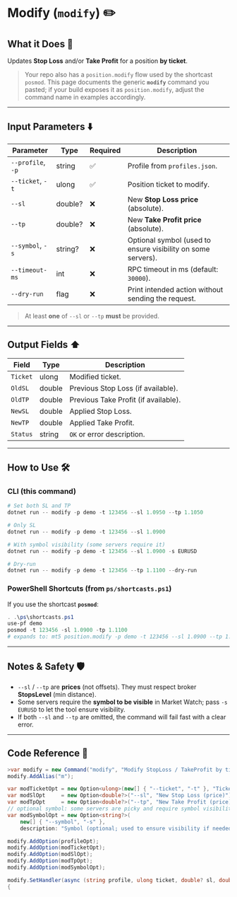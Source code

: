 # Modify (`modify`) ✏️

## What it Does 🎯

Updates **Stop Loss** and/or **Take Profit** for a position **by ticket**.

> Your repo also has a `position.modify` flow used by the shortcast `posmod`. This page documents the generic **`modify`** command you pasted; if your build exposes it as `position.modify`, adjust the command name in examples accordingly.

---

## Input Parameters ⬇️

| Parameter         | Type    | Required | Description                                                  |
| ----------------- | ------- | -------- | ------------------------------------------------------------ |
| `--profile`, `-p` | string  | ✅        | Profile from `profiles.json`.                                |
| `--ticket`, `-t`  | ulong   | ✅        | Position ticket to modify.                                   |
| `--sl`            | double? | ❌        | New **Stop Loss price** (absolute).                          |
| `--tp`            | double? | ❌        | New **Take Profit price** (absolute).                        |
| `--symbol`, `-s`  | string? | ❌        | Optional symbol (used to ensure visibility on some servers). |
| `--timeout-ms`    | int     | ❌        | RPC timeout in ms (default: `30000`).                        |
| `--dry-run`       | flag    | ❌        | Print intended action without sending the request.           |

> At least **one** of `--sl` or `--tp` **must** be provided.

---

## Output Fields ⬆️

| Field    | Type   | Description                          |
| -------- | ------ | ------------------------------------ |
| `Ticket` | ulong  | Modified ticket.                     |
| `OldSL`  | double | Previous Stop Loss (if available).   |
| `OldTP`  | double | Previous Take Profit (if available). |
| `NewSL`  | double | Applied Stop Loss.                   |
| `NewTP`  | double | Applied Take Profit.                 |
| `Status` | string | `OK` or error description.           |

---

## How to Use 🛠️

### CLI (this command)

```powershell
# Set both SL and TP
dotnet run -- modify -p demo -t 123456 --sl 1.0950 --tp 1.1050

# Only SL
dotnet run -- modify -p demo -t 123456 --sl 1.0900

# With symbol visibility (some servers require it)
dotnet run -- modify -p demo -t 123456 --sl 1.0900 -s EURUSD

# Dry-run
dotnet run -- modify -p demo -t 123456 --tp 1.1100 --dry-run
```

### PowerShell Shortcuts (from `ps/shortcasts.ps1`)

If you use the shortcast **`posmod`**:

```powershell
. .\ps\shortcasts.ps1
use-pf demo
posmod -t 123456 -sl 1.0900 -tp 1.1100
# expands to: mt5 position.modify -p demo -t 123456 --sl 1.0900 --tp 1.1100 --timeout-ms 90000
```

---

## Notes & Safety 🛡️

* `--sl` / `--tp` are **prices** (not offsets). They must respect broker **StopsLevel** (min distance).
* Some servers require the **symbol to be visible** in Market Watch; pass `-s EURUSD` to let the tool ensure visibility.
* If both `--sl` and `--tp` are omitted, the command will fail fast with a clear error.

---

## Code Reference 🧩

```csharp
>var modify = new Command("modify", "Modify StopLoss / TakeProfit by ticket");
modify.AddAlias("m");

var modTicketOpt = new Option<ulong>(new[] { "--ticket", "-t" }, "Ticket to modify") { IsRequired = true };
var modSlOpt     = new Option<double?>("--sl", "New Stop Loss (price)");
var modTpOpt     = new Option<double?>("--tp", "New Take Profit (price)");
// optional symbol: some servers are picky and require symbol visibility in terminal
var modSymbolOpt = new Option<string?>(
    new[] { "--symbol", "-s" },
    description: "Symbol (optional; used to ensure visibility if needed)");

modify.AddOption(profileOpt);
modify.AddOption(modTicketOpt); 
modify.AddOption(modSlOpt);
modify.AddOption(modTpOpt);
modify.AddOption(modSymbolOpt);

modify.SetHandler(async (string profile, ulong ticket, double? sl, double? tp, string? symbol, int timeoutMs, bool dryRun) =>
{
```
